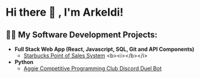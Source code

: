 <h1>Hi there 👋 , I'm Arkeldi! <br/></h1>
                                     
<h2>👨‍💻 My Software Development Projects:</h2>

- <b>Full Stack Web App (React, Javascript, SQL, Git and API Components)</b>
  - [Starbucks Point of Sales System]([https://github.com/joshmadakor1/4chan-Image-Analysis-Middleware-C964](https://github.com/arkeldi/StarbucksPOS)) <b><i></b></i>
- <b>Python</b>
  - [Aggie Competitive Programming Club Discord Duel Bot]([https://github.com/joshmadakor1/Sentinel-Lab](https://github.com/arkeldi/ACPC-Discord-Bot))


